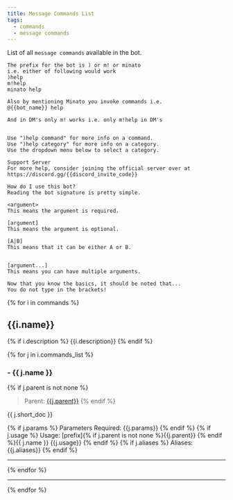 ```yaml
---
title: Message Commands List
tags:
  - commands
  - message commands
---
```


<style>
    article{
        font-family: monospace;
        padding: 0 3px;
    }
</style>
List of all `message commands` available in the bot.

    The prefix for the bot is ) or m! or minato
    i.e. either of following would work
    )help
    m!help
    minato help
    
    Also by mentioning Minato you invoke commands i.e.
    @{{bot_name}} help

    And in DM's only m! works i.e. only m!help in DM's


    Use ")help command" for more info on a command.
    Use ")help category" for more info on a category.
    Use the dropdown menu below to select a category.

    Support Server
    For more help, consider joining the official server over at https://discord.gg/{{discord_invite_code}}
    
    How do I use this bot?
    Reading the bot signature is pretty simple.
    
    <argument>
    This means the argument is required.
    
    [argument]
    This means the argument is optional.
    
    [A|B]
    This means that it can be either A or B.
    

    [argument...]
    This means you can have multiple arguments.
    
    Now that you know the basics, it should be noted that...
    You do not type in the brackets!


<div id="container-86bde6f923ad7ce4a09df3fd7396a340"></div>


{% for i in commands %}
## {{i.name}}
{% if i.description %}
{{i.description}}
{% endif %}

{% for j in i.commands_list %}
### - {{ j.name }}

{% if j.parent is not none %}
> Parent: [{{j.parent}}](#{{j.parent}})
{% endif %}

{{ j.short_doc }}

{% if j.params %}
    Parameters Required: {{j.params}}
{% endif %}
{% if j.usage %}
    Usage: [prefix]{% if j.parent is not none %}{{j.parent}} {% endif %}{{ j.name }} {{j.usage}}
{% endif %}
{% if j.aliases %}
    Aliases: {{j.aliases}}
{% endif %}

<hr/>
{% endfor %}

<hr/>
{% endfor %}


